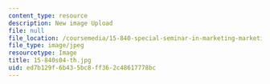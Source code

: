 ```yaml
---
content_type: resource
description: New image Upload
file: null
file_location: /coursemedia/15-840-special-seminar-in-marketing-marketing-management-spring-2004/ed7b129f6b435bc8ff362c48617778bc_15-840s04-th.jpg
file_type: image/jpeg
resourcetype: Image
title: 15-840s04-th.jpg
uid: ed7b129f-6b43-5bc8-ff36-2c48617778bc
---
```

